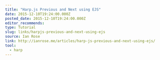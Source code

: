 ```yaml
---
title: "Harp.js Previous and Next using EJS"
date: 2015-12-10T19:24:00.000Z
posted_date: 2015-12-10T19:24:00.000Z
editor_recommends:
type: Tutorial
slug: links/harpjs-previous-and-next-using-ejs
source: Ian Rose
link: http://ianrose.me/articles/harp-js-previous-and-next-using-ejs/
tool:
  - harp
---
```





